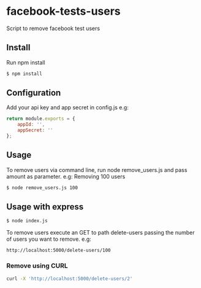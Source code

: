# facebook-tests-users
Script to remove facebook test users

## Install

Run npm install 
```sh
$ npm install
```

## Configuration
Add your api key and app secret in config.js e.g:

```javascript
return module.exports = {
    appId: '',
    appSecret: ''
};
```

## Usage
To remove users via command line, run node remove_users.js and pass amount as parameter.
e.g: Removing 100 users
```sh
$ node remove_users.js 100
```

## Usage with express
```sh
$ node index.js
```

To remove users execute an GET to path delete-users passing the number of users you want to remove.
e.g:
```
http://localhost:5000/delete-users/100
```

### Remove using CURL
```sh
curl -X 'http://localhost:5000/delete-users/2'
```
